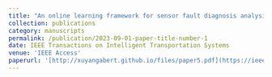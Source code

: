 ```yaml
---
title: "An online learning framework for sensor fault diagnosis analysis in autonomous cars"
collection: publications
category: manuscripts
permalink: /publication/2023-09-01-paper-title-number-1
date: IEEE Transactions on Intelligent Transportation Systems
venue: 'IEEE Access'
paperurl: '[http://xuyangabert.github.io/files/paper5.pdf](https://ieeexplore.ieee.org/abstract/document/10238359)'
---
```

